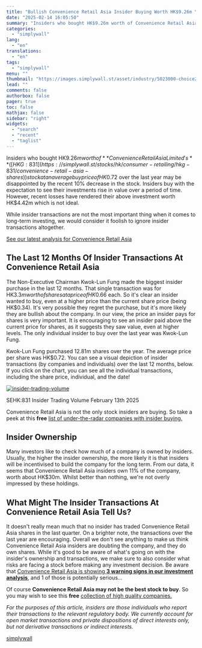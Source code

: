 ```yaml
---
title: "Bullish Convenience Retail Asia Insider Buying Worth HK$9.26m Yet To Pay Off"
date: "2025-02-14 16:05:50"
summary: "Insiders who bought HK$9.26m worth of Convenience Retail Asia Limited's (HKG:831) stock at an average buy price of HK$0.72 over the last year may be disappointed by the recent 10% decrease in the stock. Insiders buy with the expectation to see their investments rise in value over a period of..."
categories:
  - "simplywall"
lang:
  - "en"
translations:
  - "en"
tags:
  - "simplywall"
menu: ""
thumbnail: "https://images.simplywall.st/asset/industry/5023000-choice2-main-header/1585186769297"
lead: ""
comments: false
authorbox: false
pager: true
toc: false
mathjax: false
sidebar: "right"
widgets:
  - "search"
  - "recent"
  - "taglist"
---
```


Insiders who bought HK$9.26m worth of **Convenience Retail Asia Limited's** ([HKG:831](https://simplywall.st/stocks/hk/consumer-retailing/hkg-831/convenience-retail-asia-shares)) stock at an average buy price of HK$0.72 over the last year may be disappointed by the recent 10% decrease in the stock. Insiders buy with the expectation to see their investments rise in value over a period of time. However, recent losses have rendered their above investment worth HK$4.42m which is not ideal.

While insider transactions are not the most important thing when it comes to long-term investing, we would consider it foolish to ignore insider transactions altogether.

 [See our latest analysis for Convenience Retail Asia](https://simplywall.st/stocks/hk/consumer-retailing/hkg-831/convenience-retail-asia-shares) 

The Last 12 Months Of Insider Transactions At Convenience Retail Asia
---------------------------------------------------------------------

The Non-Executive Chairman Kwok-Lun Fung made the biggest insider purchase in the last 12 months. That single transaction was for HK$3.3m worth of shares at a price of HK$0.66 each. So it's clear an insider wanted to buy, even at a higher price than the current share price (being HK$0.34). It's very possible they regret the purchase, but it's more likely they are bullish about the company. In our view, the price an insider pays for shares is very important. It is encouraging to see an insider paid above the current price for shares, as it suggests they saw value, even at higher levels. The only individual insider to buy over the last year was Kwok-Lun Fung.

Kwok-Lun Fung purchased 12.81m shares over the year. The average price per share was HK$0.72. You can see a visual depiction of insider transactions (by companies and individuals) over the last 12 months, below. If you click on the chart, you can see all the individual transactions, including the share price, individual, and the date!

[![insider-trading-volume](https://images.simplywall.st/asset/chart/6186299-insider-trading-volume-1-dark/1739489390813)](https://simplywall.st/stocks/hk/consumer-retailing/hkg-831/convenience-retail-asia-shares/ownership)

SEHK:831 Insider Trading Volume February 13th 2025

Convenience Retail Asia is not the only stock insiders are buying. So take a peek at this **free** [list of under-the-radar companies with insider buying.](https://simplywall.st/discover/investing-ideas/16951/undervalued-small-caps-with-insider-buying)

Insider Ownership
-----------------

Many investors like to check how much of a company is owned by insiders. Usually, the higher the insider ownership, the more likely it is that insiders will be incentivised to build the company for the long term. From our data, it seems that Convenience Retail Asia insiders own 11% of the company, worth about HK$30m. Whilst better than nothing, we're not overly impressed by these holdings.

What Might The Insider Transactions At Convenience Retail Asia Tell Us?
-----------------------------------------------------------------------

It doesn't really mean much that no insider has traded Convenience Retail Asia shares in the last quarter. On a brighter note, the transactions over the last year are encouraging. Overall we don't see anything to make us think Convenience Retail Asia insiders are doubting the company, and they do own shares. While it's good to be aware of what's going on with the insider's ownership and transactions, we make sure to also consider what risks are facing a stock before making any investment decision. Be aware that [Convenience Retail Asia is showing **3 warning signs in our investment analysis**](https://simplywall.st/stocks/hk/consumer-retailing/hkg-831/convenience-retail-asia-shares), and 1 of those is potentially serious...

Of course **Convenience Retail Asia may not be the best stock to buy**. So you may wish to see this **free** [collection of high quality companies.](https://simplywall.st/discover/investing-ideas/16053/high-return-on-equity-low-debt)

*For the purposes of this article, insiders are those individuals who report their transactions to the relevant regulatory body. We currently account for open market transactions and private dispositions of direct interests only, but not derivative transactions or indirect interests.*

[simplywall](https://simplywall.st/stocks/hk/consumer-retailing/hkg-831/convenience-retail-asia-shares/news/bullish-convenience-retail-asia-insider-buying-worth-hk926m)
